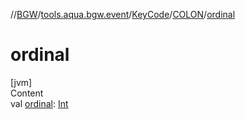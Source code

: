 //[BGW](../../../../index.md)/[tools.aqua.bgw.event](../../index.md)/[KeyCode](../index.md)/[COLON](index.md)/[ordinal](ordinal.md)



# ordinal  
[jvm]  
Content  
val [ordinal](ordinal.md): [Int](https://kotlinlang.org/api/latest/jvm/stdlib/kotlin/-int/index.html)  



